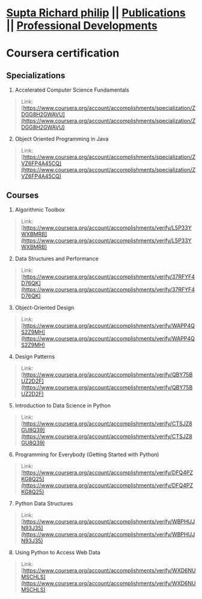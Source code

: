 # [Supta Richard philip](https://suptaphilip.github.io/)  ||  [Publications](/publications.md/)   ||  [Professional Developments](onlineCourse.md)

# Coursera certification

## Specializations

1. Accelerated Computer Science Fundamentals
>  Link: [https://www.coursera.org/account/accomplishments/specialization/ZDGG8H2GWAVU](https://www.coursera.org/account/accomplishments/specialization/ZDGG8H2GWAVU)
  
 2. Object Oriented Programming in Java 
  
>  Link: [https://www.coursera.org/account/accomplishments/specialization/ZVZ6FP4A45CQ](https://www.coursera.org/account/accomplishments/specialization/ZVZ6FP4A45CQ)

## Courses

1. Algorithmic Toolbox
> Link: [https://www.coursera.org/account/accomplishments/verify/L5P33YWXBMRB](https://www.coursera.org/account/accomplishments/verify/L5P33YWXBMRB)

2. Data Structures and Performance
> Link: [https://www.coursera.org/account/accomplishments/verify/37RFYF4D76QK](https://www.coursera.org/account/accomplishments/verify/37RFYF4D76QK)

3. Object-Oriented Design
> Link: [https://www.coursera.org/account/accomplishments/verify/WAPP4QS2Z9MH](https://www.coursera.org/account/accomplishments/verify/WAPP4QS2Z9MH)

4. Design Patterns
> Link: [https://www.coursera.org/account/accomplishments/verify/QBY75BUZ2D2F](https://www.coursera.org/account/accomplishments/verify/QBY75BUZ2D2F)

5. Introduction to Data Science in Python
> Link: [https://www.coursera.org/account/accomplishments/verify/CTSJZ8GU8Q39](https://www.coursera.org/account/accomplishments/verify/CTSJZ8GU8Q39)

6. Programming for Everybody (Getting Started with Python)
> Link: [https://www.coursera.org/account/accomplishments/verify/DFQ4PZKG8Q25](https://www.coursera.org/account/accomplishments/verify/DFQ4PZKG8Q25)

7. Python Data Structures
> Link: [https://www.coursera.org/account/accomplishments/verify/WBPHUJN93J35](https://www.coursera.org/account/accomplishments/verify/WBPHUJN93J35)

8. Using Python to Access Web Data
> Link: [https://www.coursera.org/account/accomplishments/verify/WXD6NUMSCHLS](https://www.coursera.org/account/accomplishments/verify/WXD6NUMSCHLS)
